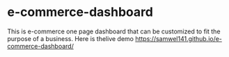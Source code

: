 # e-commerce-dashboard
This is e-commerce one page dashboard that can be customized to fit the purpose of a business.
Here is thelive demo https://samwel141.github.io/e-commerce-dashboard/
